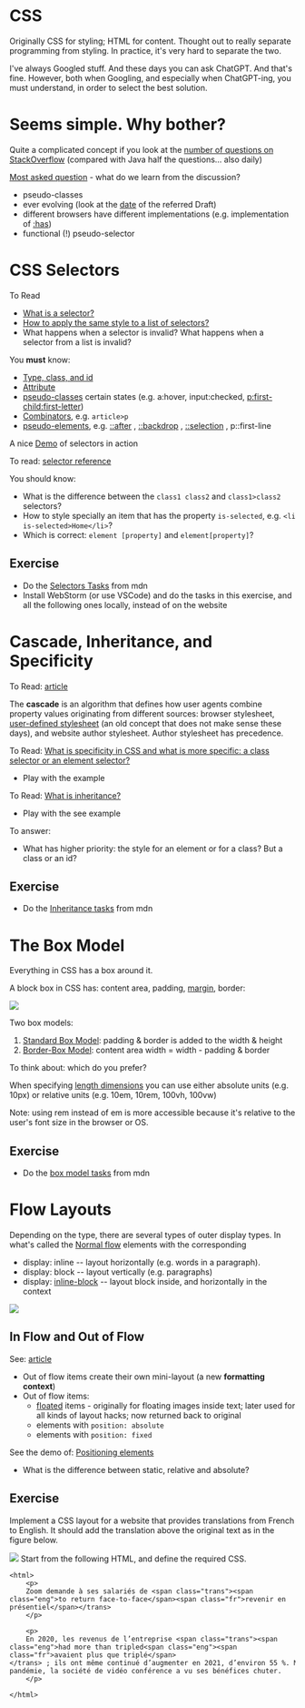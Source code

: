 
# CSS 

Originally CSS for styling; HTML for content. Thought out to really separate programming from styling. In practice, it's very hard to separate the two. 

I've always Googled stuff. And these days you can ask ChatGPT. And that's fine. However, both when Googling, and especially when ChatGPT-ing, you must understand, in order to select the best solution. 

# Seems simple. Why bother?

Quite a complicated concept if you look at the [number of questions on StackOverflow](https://stackoverflow.com/tags) (compared with Java half the questions... also daily)

[Most asked question](https://stackoverflow.com/questions/1014861/is-there-a-css-parent-selector) - what do we learn from the discussion? 
- pseudo-classes 
- ever evolving (look at the [date](https://drafts.csswg.org/selectors-4/#relational) of the referred Draft)
- different browsers have different implementations (e.g. implementation of [:has](https://caniuse.com/css-has))
- functional (!) pseudo-selector

# CSS Selectors

To Read
- [What is a selector? ](https://developer.mozilla.org/en-US/docs/Learn/CSS/Building_blocks/Selectors#what_is_a_selector)
- [How to apply the same style to a list of selectors?](https://developer.mozilla.org/en-US/docs/Learn/CSS/Building_blocks/Selectors#selector_lists)
- What happens when a selector is invalid? What happens when a selector from a list is invalid?

You **must** know: 
- [Type, class, and id](https://developer.mozilla.org/en-US/docs/Learn/CSS/Building_blocks/Selectors/Type_Class_and_ID_Selectors)
- [Attribute](https://developer.mozilla.org/en-US/docs/Learn/CSS/Building_blocks/Selectors/Attribute_selectors)
- [pseudo-classes](https://developer.mozilla.org/en-US/docs/Web/CSS/Pseudo-classes) certain states (e.g. a:hover, input:checked, [p:first-child:first-letter](https://css-tricks.com/snippets/css/drop-caps/))
- [Combinators](https://developer.mozilla.org/en-US/docs/Learn/CSS/Building_blocks/Selectors/Combinators), e.g. `article>p`
- [pseudo-elements](), e.g. [::after](https://developer.mozilla.org/en-US/docs/Web/CSS/::after) , [::backdrop](https://developer.mozilla.org/en-US/docs/Web/CSS/::backdrop) , [::selection](https://developer.mozilla.org/en-US/docs/Web/CSS/::selection) , p::first-line

A nice [Demo](https://www.w3schools.com/cssref/trysel.php) of selectors in action

To read:  [selector reference](https://www.w3schools.com/cssref/css_selectors.php)

You should know:
- What is the difference between the `class1 class2` and `class1>class2` selectors?
- How to style specially an item that has the property `is-selected`, e.g. `<li is-selected>Home</li>`?
- Which is correct: `element [property]` and `element[property]`?

## Exercise
- Do the [Selectors Tasks](https://developer.mozilla.org/en-US/docs/Learn/CSS/Building_blocks/Selectors/Selectors_Tasks) from mdn
- Install WebStorm (or use VSCode) and do the tasks in this exercise, and all the following ones locally, instead of on the website

# Cascade, Inheritance, and Specificity 

To Read: [article](https://developer.mozilla.org/en-US/docs/Learn/CSS/Building_blocks/Cascade_and_inheritance)

The **cascade** is an algorithm that defines how user agents combine property values originating from different sources: browser stylesheet, [user-defined stylesheet](https://www.thoughtco.com/user-style-sheet-3469931) (an old concept that does not make sense these days), and website author stylesheet. Author stylesheet has precedence. 

To Read: [What is specificity in CSS and what is more specific: a class selector or an element selector?](https://developer.mozilla.org/en-US/docs/Learn/CSS/Building_blocks/Cascade_and_inheritance#specificity)
- Play with the example

To Read: [What is inheritance?](https://developer.mozilla.org/en-US/docs/Learn/CSS/Building_blocks/Cascade_and_inheritance#inheritance)
- Play with the see example

To answer: 
- What has higher priority: the style for an element or for a class? But a class or an id? 

## Exercise
- Do the [Inheritance tasks](https://developer.mozilla.org/en-US/docs/Learn/CSS/Building_blocks/Cascade_tasks) from mdn

# **The Box Model**

Everything in CSS has a box around it.

A block box in CSS has: content area, padding, [margin](https://developer.mozilla.org/en-US/docs/Learn/CSS/Building_blocks/The_box_model#margin), border: 

![](images/Pasted%20image%2020230830163232.png)

Two box models:
1. [Standard Box Model](https://developer.mozilla.org/en-US/docs/Learn/CSS/Building_blocks/The_box_model#the_standard_css_box_model): padding & border is added to the width & height
2. [Border-Box Model](https://developer.mozilla.org/en-US/docs/Learn/CSS/Building_blocks/The_box_model#the_alternative_css_box_model): content area width = width - padding & border

To think about: which do you prefer? 

When specifying [length dimensions](https://developer.mozilla.org/en-US/docs/Learn/CSS/Building_blocks/Values_and_units#numbers_lengths_and_percentages) you can use either absolute units (e.g. 10px) or relative units (e.g. 10em, 10rem, 100vh, 100vw)

Note: using rem instead of em is more accessible because it's relative to the user's font size in the browser or OS. 

## Exercise
- Do the [box model tasks](https://developer.mozilla.org/en-US/docs/Learn/CSS/Building_blocks/Box_Model_Tasks) from mdn



# Flow Layouts

Depending on the type, there are several types of outer display types. In what's called the  [Normal flow](https://developer.mozilla.org/en-US/docs/Web/CSS/CSS_flow_layout/Block_and_inline_layout_in_normal_flow) elements with the corresponding 
- display: inline -- layout horizontally (e.g. words in a paragraph).
- display: block -- layout vertically (e.g. paragraphs)
- display: [inline-block](https://developer.mozilla.org/en-US/docs/Learn/CSS/Building_blocks/The_box_model#using_display_inline-block) -- layout block inside, and horizontally in the context

![](images/Pasted%20image%2020230830162146.png)


## In Flow and Out of Flow

See: [article]((https://developer.mozilla.org/en-US/docs/Web/CSS/CSS_flow_layout/In_flow_and_out_of_flow))

- Out of flow items create their own mini-layout (a new **formatting context**)
- Out of flow items:
	- [floated](https://developer.mozilla.org/en-US/docs/Learn/CSS/CSS_layout/Floats#display_flow-root) items - originally for floating images inside text; later used for all kinds of layout hacks; now returned back to original 
	- elements  with `position: absolute`  
	- elements with `position: fixed` 

See the demo of: [Positioning elements](https://developer.mozilla.org/en-US/docs/Web/CSS/position)
- What is the difference between static, relative and absolute? 


## Exercise

Implement a CSS layout for a website that provides translations from French to English. It should add the translation above the original text as in the figure below. 

![](images/Pasted%20image%2020230830174522.png)
Start from the following HTML, and define the required CSS.

```
<html>
	<p>
	Zoom demande à ses salariés de <span class="trans"><span class="eng">to return face-to-face</span><span class="fr">revenir en présentiel</span></trans>
	</p>
	
	<p>
	En 2020, les revenus de l’entreprise <span class="trans"><span class="eng">had more than tripled<span class="eng"><span class="fr">avaient plus que triplé</span></trans> ; ils ont même continué d’augmenter en 2021, d’environ 55 %. Mais la progression a fortement ralenti l’année dernière : dans la période post-pandémie, la société de vidéo conférence a vu ses bénéfices chuter.
	</p>
	
</html>
```

